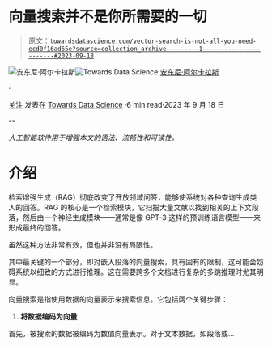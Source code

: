 # 向量搜索并不是你所需要的一切

> 原文：[`towardsdatascience.com/vector-search-is-not-all-you-need-ecd0f16ad65e?source=collection_archive---------1-----------------------#2023-09-18`](https://towardsdatascience.com/vector-search-is-not-all-you-need-ecd0f16ad65e?source=collection_archive---------1-----------------------#2023-09-18)

[](https://medium.com/@alcarazanthony1?source=post_page-----ecd0f16ad65e--------------------------------)![安东尼·阿尔卡拉斯](https://medium.com/@alcarazanthony1?source=post_page-----ecd0f16ad65e--------------------------------)[](https://towardsdatascience.com/?source=post_page-----ecd0f16ad65e--------------------------------)![Towards Data Science](https://towardsdatascience.com/?source=post_page-----ecd0f16ad65e--------------------------------) [安东尼·阿尔卡拉斯](https://medium.com/@alcarazanthony1?source=post_page-----ecd0f16ad65e--------------------------------)

·

[关注](https://medium.com/m/signin?actionUrl=https%3A%2F%2Fmedium.com%2F_%2Fsubscribe%2Fuser%2F30bc9ffd2f4b&operation=register&redirect=https%3A%2F%2Ftowardsdatascience.com%2Fvector-search-is-not-all-you-need-ecd0f16ad65e&user=Anthony+Alcaraz&userId=30bc9ffd2f4b&source=post_page-30bc9ffd2f4b----ecd0f16ad65e---------------------post_header-----------) 发表在 [Towards Data Science](https://towardsdatascience.com/?source=post_page-----ecd0f16ad65e--------------------------------) ·6 min read·2023 年 9 月 18 日[](https://medium.com/m/signin?actionUrl=https%3A%2F%2Fmedium.com%2F_%2Fvote%2Ftowards-data-science%2Fecd0f16ad65e&operation=register&redirect=https%3A%2F%2Ftowardsdatascience.com%2Fvector-search-is-not-all-you-need-ecd0f16ad65e&user=Anthony+Alcaraz&userId=30bc9ffd2f4b&source=-----ecd0f16ad65e---------------------clap_footer-----------)

--

[](https://medium.com/m/signin?actionUrl=https%3A%2F%2Fmedium.com%2F_%2Fbookmark%2Fp%2Fecd0f16ad65e&operation=register&redirect=https%3A%2F%2Ftowardsdatascience.com%2Fvector-search-is-not-all-you-need-ecd0f16ad65e&source=-----ecd0f16ad65e---------------------bookmark_footer-----------)

*人工智能软件用于增强本文的语法、流畅性和可读性。*

# 介绍

检索增强生成（RAG）彻底改变了开放领域问答，能够使系统对各种查询生成类人的回答。RAG 的核心是一个检索模块，它扫描大量文献以找到相关的上下文段落，然后由一个神经生成模块——通常是像 GPT-3 这样的预训练语言模型——来形成最终的回答。

虽然这种方法非常有效，但也并非没有局限性。

其中最关键的一个部分，即对嵌入段落的向量搜索，具有固有的限制，这可能会妨碍系统以细致的方式进行推理。这在需要跨多个文档进行复杂的多跳推理时尤其明显。

向量搜索是指使用数据的向量表示来搜索信息。它包括两个关键步骤：

1.  **将数据编码为向量**

首先，被搜索的数据被编码为数值向量表示。对于文本数据，如段落或…
